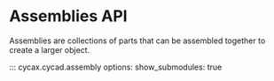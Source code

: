 # Assemblies API

Assemblies are collections of parts that can be assembled together to create a larger object.

::: cycax.cycad.assembly
    options:
      show_submodules: true
